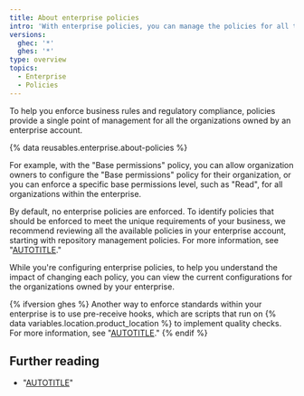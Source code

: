 ```yaml
---
title: About enterprise policies
intro: 'With enterprise policies, you can manage the policies for all the organizations owned by your enterprise.'
versions:
  ghec: '*'
  ghes: '*'
type: overview
topics:
  - Enterprise
  - Policies
---
```


To help you enforce business rules and regulatory compliance, policies provide a single point of management for all the organizations owned by an enterprise account.

{% data reusables.enterprise.about-policies %}

For example, with the "Base permissions" policy, you can allow organization owners to configure the "Base permissions" policy for their organization, or you can enforce a specific base permissions level, such as "Read", for all organizations within the enterprise.

By default, no enterprise policies are enforced. To identify policies that should be enforced to meet the unique requirements of your business, we recommend reviewing all the available policies in your enterprise account, starting with repository management policies. For more information, see "[AUTOTITLE](/admin/policies/enforcing-policies-for-your-enterprise/enforcing-repository-management-policies-in-your-enterprise)."

While you're configuring enterprise policies, to help you understand the impact of changing each policy, you can view the current configurations for the organizations owned by your enterprise.

{% ifversion ghes %}
Another way to enforce standards within your enterprise is to use pre-receive hooks, which are scripts that run on {% data variables.location.product_location %} to implement quality checks. For more information, see "[AUTOTITLE](/admin/policies/enforcing-policy-with-pre-receive-hooks)."
{% endif %}

## Further reading

* "[AUTOTITLE](/admin/overview/about-enterprise-accounts)"
